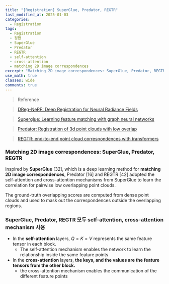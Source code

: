 ```yaml
---
title: "[Registration] SuperGlue, Predator, REGTR"
last_modified_at: 2025-01-03
categories:
  - Registration
tags:
  - Registration
  - 정합
  - SuperGlue
  - Predator
  - REGTR
  - self-attention
  - cross-attention
  - matching 2D image correspondences
excerpt: "Matching 2D image correspondences: SuperGlue, Predator, REGTR"
use_math: true
classes: wide
comments: true
---
```


> Reference

> [DReg-NeRF: Deep Registration for Neural Radiance Fields
](https://openaccess.thecvf.com/content/ICCV2023/papers/Chen_DReg-NeRF_Deep_Registration_for_Neural_Radiance_Fields_ICCV_2023_paper.pdf)

> [Superglue: Learning feature matching with graph neural networks]()

> [Predator: Registration of 3d point clouds with low overlap]()

> [REGTR: end-to-end point cloud correspondences with transformers]()

### Matching 2D image correspondences: SuperGlue, Predator, REGTR

Inspired by **SuperGlue** [32], which is a deep learning method for **matching 2D image correspondences**, Predator [16] and REGTR [42] adopted the self-attention and cross-attention mechanisms from SuperGlue to learn the correlation for pairwise low overlapping point clouds. 

The ground-truth overlapping scores are computed from dense point clouds and used to mask out the correspondences outside the overlapping regions.

### SuperGlue, Predator, REGTR 모두 self-attention, cross-attention mechanism 사용

- In the **self-attention** layers, $Q = K = V$ represents the same feature tensor in each block.
  - The self-attention mechanism enables the network to learn the relationship inside the same feature points
- In the **cross-attention** layers, **the keys, and the values are the feature tensors from the other block.**
  - the cross-attention mechanism enables the communication of the different feature points

